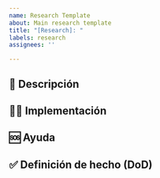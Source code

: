 ```yaml
---
name: Research Template
about: Main research template
title: "[Research]: "
labels: research
assignees: ''

---
```


## 📝 Descripción

## 👩‍💻 Implementación

## 🆘 Ayuda

## ✅ Definición de hecho (DoD)
